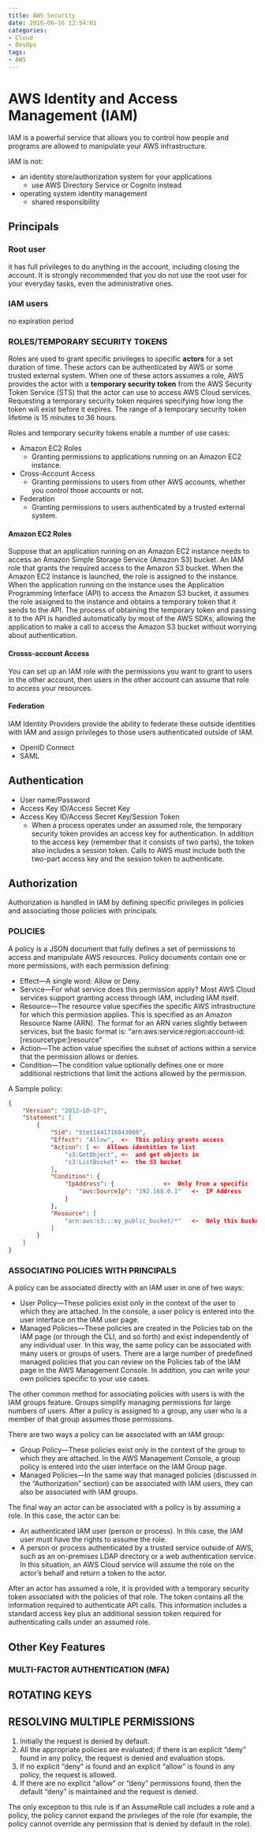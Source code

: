 ```yaml
---
title: AWS Security
date: 2018-06-16 12:54:01
categories:
- Cloud
- DevOps
tags:
- AWS
---
```

# AWS Identity and Access Management (IAM)

IAM is a powerful service that allows you to control how people and programs are allowed to manipulate your AWS infrastructure.

IAM is not:
* an identity store/authorization system for your applications
  * use AWS Directory Service or Cognito instead
* operating system identity management
  * shared responsibility

## Principals

### Root user

it has full privileges to do anything in the account, including closing the account. It is strongly recommended that you do not use the root user for your everyday tasks, even the administrative ones.

### IAM users

no expiration period

### ROLES/TEMPORARY SECURITY TOKENS

Roles are used to grant specific privileges to specific **actors** for a set duration of time. These actors can be authenticated by AWS or some trusted external system. When one of these actors assumes a role, AWS provides the actor with a **temporary security token** from the AWS Security Token Service (STS) that the actor can use to access AWS Cloud services. Requesting a temporary security token requires specifying how long the token will exist before it expires. The range of a temporary security token lifetime is 15 minutes to 36 hours.

Roles and temporary security tokens enable a number of use cases:

* Amazon EC2 Roles
  * Granting permissions to applications running on an Amazon EC2 instance.
* Cross-Account Access
  * Granting permissions to users from other AWS accounts, whether you control those accounts or not.
* Federation
  * Granting permissions to users authenticated by a trusted external system.

#### Amazon EC2 Roles

Suppose that an application running on an Amazon EC2 instance needs to access an Amazon Simple Storage Service (Amazon S3) bucket. An IAM role that grants the required access to the Amazon S3 bucket. When the Amazon EC2 instance is launched, the role is assigned to the instance. When the application running on the instance uses the Application Programming Interface (API) to access the Amazon S3 bucket, it assumes the role assigned to the instance and obtains a temporary token that it sends to the API. The process of obtaining the temporary token and passing it to the API is handled automatically by most of the AWS SDKs, allowing the application to make a call to access the Amazon S3 bucket without worrying about authentication.

#### Crosss-account Access

You can set up an IAM role with the permissions you want to grant to users in the other account, then users in the other account can assume that role to access your resources.

#### Federation

IAM Identity Providers provide the ability to federate these outside identities with IAM and assign privileges to those users authenticated outside of IAM.

* OpenID Connect
* SAML

## Authentication

* User name/Password
* Access Key ID/Access Secret Key
* Access Key ID/Access Secret Key/Session Token
  * When a process operates under an assumed role, the temporary security token provides an access key for authentication. In addition to the access key (remember that it consists of two parts), the token also includes a session token. Calls to AWS must include both the two-part access key and the session token to authenticate.

## Authorization

Authorization is handled in IAM by defining specific privileges in policies and associating those policies with principals.

### POLICIES

A policy is a JSON document that fully defines a set of permissions to access and manipulate AWS resources. Policy documents contain one or more permissions, with each permission defining:

* Effect—A single word: Allow or Deny.
* Service—For what service does this permission apply? Most AWS Cloud services support granting access through IAM, including IAM itself.
* Resource—The resource value specifies the specific AWS infrastructure for which this permission applies. This is specified as an Amazon Resource Name (ARN). The format for an ARN varies slightly between services, but the basic format is: "arn:aws:service:region:account-id:[resourcetype:]resource"
* Action—The action value specifies the subset of actions within a service that the permission allows or denies. 
* Condition—The condition value optionally defines one or more additional restrictions that limit the actions allowed by the permission.

A Sample policy:
``` json
{
    "Version": "2012–10–17",
    "Statement": [
        {
            "Sid": "Stmt1441716043000",
            "Effect": "Allow",	<-  This policy grants access
            "Action": [	<-  Allows identities to list
                "s3:GetObject",	<-  and get objects in
                "s3:ListBucket"	<-  the S3 bucket
            ],
            "Condition": {
                "IpAddress": {				<-  Only from a specific
                    "aws:SourceIp": "192.168.0.1"	<-  IP Address
                }
            },
            "Resource": [
                "arn:aws:s3:::my_public_bucket/*"	<-  Only this bucket
            ]
        }
    ]
}
```

### ASSOCIATING POLICIES WITH PRINCIPALS

A policy can be associated directly with an IAM user in one of two ways:

* User Policy—These policies exist only in the context of the user to which they are attached. In the console, a user policy is entered into the user interface on the IAM user page.
* Managed Policies—These policies are created in the Policies tab on the IAM page (or through the CLI, and so forth) and exist independently of any individual user. In this way, the same policy can be associated with many users or groups of users. There are a large number of predefined managed policies that you can review on the Policies tab of the IAM page in the AWS Management Console. In addition, you can write your own policies specific to your use cases.

The other common method for associating policies with users is with the IAM groups feature. Groups simplify managing permissions for large numbers of users. After a policy is assigned to a group, any user who is a member of that group assumes those permissions.

There are two ways a policy can be associated with an IAM group:

* Group Policy—These policies exist only in the context of the group to which they are attached. In the AWS Management Console, a group policy is entered into the user interface on the IAM Group page.
* Managed Policies—In the same way that managed policies (discussed in the “Authorization” section) can be associated with IAM users, they can also be associated with IAM groups.

The final way an actor can be associated with a policy is by assuming a role. In this case, the actor can be:

* An authenticated IAM user (person or process). In this case, the IAM user must have the rights to assume the role.
* A person or process authenticated by a trusted service outside of AWS, such as an on-premises LDAP directory or a web authentication service. In this situation, an AWS Cloud service will assume the role on the actor’s behalf and return a token to the actor.

After an actor has assumed a role, it is provided with a temporary security token associated with the policies of that role. The token contains all the information required to authenticate API calls. This information includes a standard access key plus an additional session token required for authenticating calls under an assumed role.

## Other Key Features

### MULTI-FACTOR AUTHENTICATION (MFA)

## ROTATING KEYS

## RESOLVING MULTIPLE PERMISSIONS

1. Initially the request is denied by default.
2. All the appropriate policies are evaluated; if there is an explicit “deny” found in any policy, the request is denied and evaluation stops.
3. If no explicit “deny” is found and an explicit “allow” is found in any policy, the request is allowed.
4. If there are no explicit “allow” or “deny” permissions found, then the default “deny” is maintained and the request is denied.

The only exception to this rule is if an AssumeRole call includes a role and a policy, the policy cannot expand the privileges of the role (for example, the policy cannot override any permission that is denied by default in the role).

